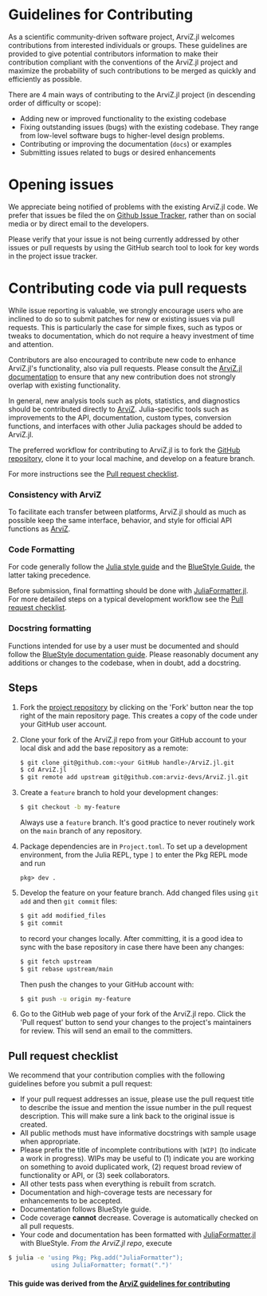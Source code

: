 # Guidelines for Contributing

As a scientific community-driven software project, ArviZ.jl welcomes contributions from interested individuals or groups.
These guidelines are provided to give potential contributors information to make their contribution compliant with the conventions of the ArviZ.jl project and maximize the probability of such contributions to be merged as quickly and efficiently as possible.

There are 4 main ways of contributing to the ArviZ.jl project (in descending order of difficulty or scope):

  - Adding new or improved functionality to the existing codebase
  - Fixing outstanding issues (bugs) with the existing codebase. They range from low-level software bugs to higher-level design problems.
  - Contributing or improving the documentation (`docs`) or examples
  - Submitting issues related to bugs or desired enhancements

# Opening issues

We appreciate being notified of problems with the existing ArviZ.jl code.
We prefer that issues be filed the on [Github Issue Tracker](https://github.com/arviz-devs/ArviZ.jl/issues), rather than on social media or by direct email to the developers.

Please verify that your issue is not being currently addressed by other issues or pull requests by using the GitHub search tool to look for key words in the project issue tracker.

# Contributing code via pull requests

While issue reporting is valuable, we strongly encourage users who are inclined to do so to submit patches for new or existing issues via pull requests.
This is particularly the case for simple fixes, such as typos or tweaks to documentation, which do not require a heavy investment
of time and attention.

Contributors are also encouraged to contribute new code to enhance ArviZ.jl's functionality, also via pull requests.
Please consult the [ArviZ.jl documentation](https://arviz-devs.github.io/ArviZ.jl/) to ensure that any new contribution does not strongly overlap with existing functionality.

In general, new analysis tools such as plots, statistics, and diagnostics should be contributed directly to [ArviZ](https://arviz-devs.github.io/arviz/).
Julia-specific tools such as improvements to the API, documentation, custom types, conversion functions, and interfaces with other Julia packages should be added to ArviZ.jl.

The preferred workflow for contributing to ArviZ.jl is to fork
the [GitHub repository](https://github.com/arviz-devs/ArviZ.jl/), clone it to your local machine, and develop on a feature branch.

For more instructions see the [Pull request checklist](#pull-request-checklist).

### Consistency with ArviZ

To facilitate each transfer between platforms, ArviZ.jl should as much as possible keep the same interface, behavior, and style for official API functions as [ArviZ](https://arviz-devs.github.io).

### Code Formatting

For code generally follow the [Julia style guide](https://docs.julialang.org/en/v1/manual/style-guide/index.html) and the [BlueStyle Guide](https://github.com/invenia/BlueStyle), the latter taking precedence.

Before submission, final formatting should be done with
[JuliaFormatter.jl](https://github.com/domluna/JuliaFormatter.jl).
For more detailed steps on a typical development workflow see the
[Pull request checklist](#pull-request-checklist).

### Docstring formatting

Functions intended for use by a user must be documented and should follow the [BlueStyle documentation guide](https://github.com/invenia/BlueStyle#documentation).
Please reasonably document any additions or changes to the codebase, when in doubt, add a docstring.

## Steps

 1. Fork the [project repository](https://github.com/arviz-devs/ArviZ.jl/) by clicking on the 'Fork' button near the top right of the main repository page. This creates a copy of the code under your GitHub user account.

 2. Clone your fork of the ArviZ.jl repo from your GitHub account to your local disk and add the base repository as a remote:
    
    ```bash
    $ git clone git@github.com:<your GitHub handle>/ArviZ.jl.git
    $ cd ArviZ.jl
    $ git remote add upstream git@github.com:arviz-devs/ArviZ.jl.git
    ```
 3. Create a ``feature`` branch to hold your development changes:
    
    ```bash
    $ git checkout -b my-feature
    ```
    
    Always use a ``feature`` branch.
    It's good practice to never routinely work on the ``main`` branch of any repository.
 4. Package dependencies are in ``Project.toml``.
    To set up a development environment, from the Julia REPL, type `]` to enter the Pkg REPL mode and run
    
    ```
    pkg> dev .
    ```
 5. Develop the feature on your feature branch.
    Add changed files using ``git add`` and then ``git commit`` files:
    
    ```bash
    $ git add modified_files
    $ git commit
    ```
    
    to record your changes locally.
    After committing, it is a good idea to sync with the base repository in case there have been any changes:
    
    ```bash
    $ git fetch upstream
    $ git rebase upstream/main
    ```
    
    Then push the changes to your GitHub account with:
    
    ```bash
    $ git push -u origin my-feature
    ```
 6. Go to the GitHub web page of your fork of the ArviZ.jl repo.
    Click the 'Pull request' button to send your changes to the project's maintainers for review.
    This will send an email to the committers.

## Pull request checklist

We recommend that your contribution complies with the following guidelines before you submit a pull request:

  - If your pull request addresses an issue, please use the pull request title to describe the issue and mention the issue number in the pull request description.
    This will make sure a link back to the original issue is created.
  - All public methods must have informative docstrings with sample usage when appropriate.
  - Please prefix the title of incomplete contributions with `[WIP]` (to indicate a work in progress).
    WIPs may be useful to (1) indicate you are working on something to avoid duplicated work, (2) request broad review of functionality or API, or (3) seek collaborators.
  - All other tests pass when everything is rebuilt from scratch.
  - Documentation and high-coverage tests are necessary for enhancements to be accepted.
  - Documentation follows BlueStyle guide.
  - Code coverage **cannot** decrease.
    Coverage is automatically checked on all pull requests.
  - Your code and documentation has been formatted with [JuliaFormatter.jl](https://github.com/domluna/JuliaFormatter.jl) with BlueStyle.
    _From the ArviZ.jl repo_, execute

```bash
$ julia -e 'using Pkg; Pkg.add("JuliaFormatter");
            using JuliaFormatter; format(".")'
```

#### This guide was derived from the [ArviZ guidelines for contributing](https://github.com/arviz-devs/arviz/blob/main/CONTRIBUTING.md)

